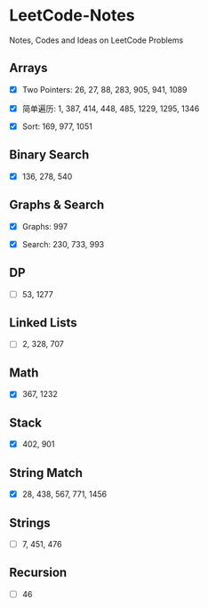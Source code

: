 # LeetCode-Notes

Notes, Codes and Ideas on LeetCode Problems

## Arrays 

- [x] Two Pointers: 26, 27, 88, 283, 905, 941, 1089

- [x] 简单遍历: 1, 387, 414, 448, 485, 1229, 1295, 1346

- [x] Sort: 169, 977, 1051

## Binary Search
- [x] 136, 278, 540

## Graphs & Search
- [x] Graphs: 997

- [x] Search: 230, 733, 993

## DP
- [ ] 53, 1277

## Linked Lists
- [ ] 2, 328, 707

## Math
- [x] 367, 1232

## Stack
- [x] 402, 901

## String Match
- [x] 28, 438, 567, 771, 1456

## Strings 
- [ ] 7, 451, 476

## Recursion
- [ ] 46